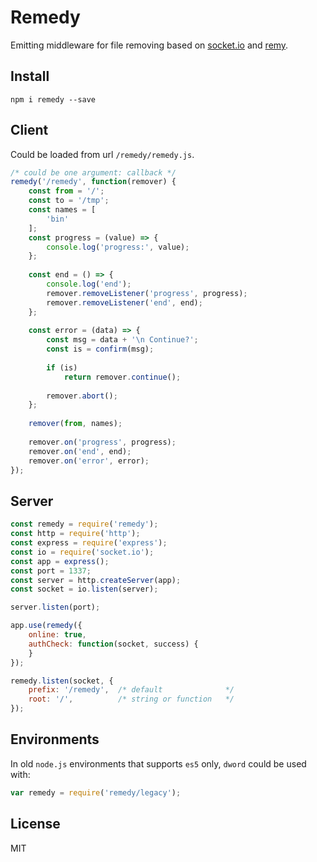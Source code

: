 # Remedy

Emitting middleware for file removing based on [socket.io](http://socket.io "Socket.io") and [remy](https://github.com/coderaiser/node-remy "Remy").

## Install

```
npm i remedy --save
```

## Client

Could be loaded from url `/remedy/remedy.js`.

```js
/* could be one argument: callback */
remedy('/remedy', function(remover) {
    const from = '/';
    const to = '/tmp';
    const names = [
        'bin'
    ];
    const progress = (value) => {
        console.log('progress:', value);
    };
    
    const end = () => {
        console.log('end');
        remover.removeListener('progress', progress);
        remover.removeListener('end', end);
    };
    
    const error = (data) => {
        const msg = data + '\n Continue?';
        const is = confirm(msg);
        
        if (is)
            return remover.continue();
        
        remover.abort();
    };
    
    remover(from, names);
    
    remover.on('progress', progress);
    remover.on('end', end);
    remover.on('error', error);
});

```

## Server

```js
const remedy = require('remedy');
const http = require('http');
const express = require('express');
const io = require('socket.io');
const app = express();
const port = 1337;
const server = http.createServer(app);
const socket = io.listen(server);

server.listen(port);

app.use(remedy({
    online: true,
    authCheck: function(socket, success) {
    }
});

remedy.listen(socket, {
    prefix: '/remedy',  /* default              */
    root: '/',          /* string or function   */
});
```

## Environments

In old `node.js` environments that supports `es5` only, `dword` could be used with:

```js
var remedy = require('remedy/legacy');
```

## License

MIT

